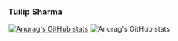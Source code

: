 ### Tuilip Sharma
[![Anurag's GitHub stats](https://github-readme-stats.vercel.app/api?username=tuilipshrm)](https://github.com/anuraghazra/github-readme-stats)
![Anurag's GitHub stats](https://github-readme-stats.vercel.app/api?username=anuraghazra&count_private=true)
